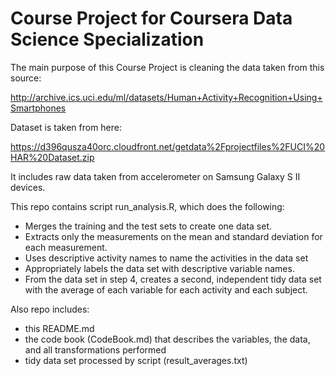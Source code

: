 # Course Project for Coursera Data Science Specialization

The main purpose of this Course Project is cleaning the data taken from this source:

http://archive.ics.uci.edu/ml/datasets/Human+Activity+Recognition+Using+Smartphones

Dataset is taken from here:

https://d396qusza40orc.cloudfront.net/getdata%2Fprojectfiles%2FUCI%20HAR%20Dataset.zip

It includes raw data taken from accelerometer on Samsung Galaxy S II devices.

This repo contains script run_analysis.R, which does the following:

- Merges the training and the test sets to create one data set.
- Extracts only the measurements on the mean and standard deviation for each measurement.
- Uses descriptive activity names to name the activities in the data set
- Appropriately labels the data set with descriptive variable names.
- From the data set in step 4, creates a second, independent tidy data set with the average of each variable for each activity and each subject.

Also repo includes:

* this README.md
* the code book (CodeBook.md) that describes the variables, the data, and all transformations performed
* tidy data set processed by script (result_averages.txt)